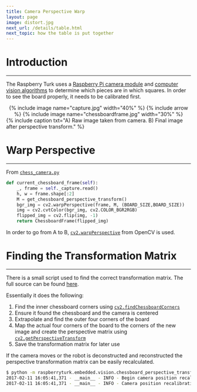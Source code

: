```yaml
---
title: Camera Perspective Warp
layout: page
image: distort.jpg
next_url: /details/table.html
next_topic: how the table is put together
---
```


# Introduction
---

The Raspberry Turk uses a [Raspberry Pi camera module](https://www.raspberrypi.org/products/camera-module/) and [computer vision algorithms](/details/vision.html) to determine which pieces are in which squares. In order to see the board properly, it needs to be calibrated first.

<center>
{% include image name="capture.jpg" width="40%" %}
{% include arrow %}
{% include image name="chessboardframe.jpg" width="30%" %}
</center>
{% include caption txt="A) Raw image taken from camera. B) Final image after perspective transform." %}

# Warp Perspective
---

From [`chess_camera.py`](https://github.com/joeymeyer/raspberryturk/blob/master/raspberryturk/embedded/vision/chess_camera.py#L13)
```python
def current_chessboard_frame(self):
    _, frame = self._capture.read()
    h, w = frame.shape[:2]
    M = get_chessboard_perspective_transform()
    bgr_img = cv2.warpPerspective(frame, M, (BOARD_SIZE,BOARD_SIZE))
    img = cv2.cvtColor(bgr_img, cv2.COLOR_BGR2RGB)
    flipped_img = cv2.flip(img, -1)
    return ChessboardFrame(flipped_img)
```

In order to go from A to B, [`cv2.warpPerspective`](http://docs.opencv.org/3.0-last-rst/modules/imgproc/doc/geometric_transformations.html#cv2.warpPerspective) from OpenCV is used.

# Finding the Transformation Matrix
---

There is a small script used to find the correct transformation matrix. The full source can be found [here](https://github.com/joeymeyer/raspberryturk/blob/master/raspberryturk/embedded/vision/chessboard_perspective_transform.py).

Essentially it does the following:

1. Find the inner chessboard corners using [`cv2.findChessboardCorners`](http://docs.opencv.org/3.0-last-rst/modules/calib3d/doc/camera_calibration_and_3d_reconstruction.html#cv2.findChessboardCorners)
2. Ensure it found the chessboard and the camera is centered
3. Extrapolate and find the outer four corners of the board
4. Map the actual four corners of the board to the corners of the new image and create the perspective matrix using [`cv2.getPerspectiveTransform`](http://docs.opencv.org/3.0-last-rst/modules/imgproc/doc/geometric_transformations.html#cv2.getPerspectiveTransform)
5. Save the transformation matrix for later use

If the camera moves or the robot is deconstructed and reconstructed the perspective transformation matrix can be easily recalculated.

```bash
$ python -m raspberryturk.embedded.vision.chessboard_perspective_transform
2017-02-11 16:05:41,371 - __main__ - INFO - Begin camera position recalibration...
2017-02-11 16:05:41,371 - __main__ - INFO - Camera position recalibration successful.
```
